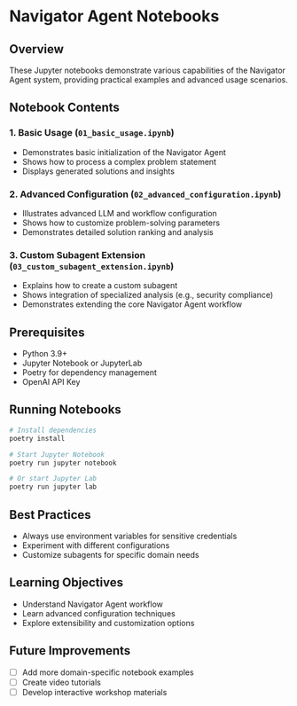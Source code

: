 # Navigator Agent Notebooks

## Overview
These Jupyter notebooks demonstrate various capabilities of the Navigator Agent system, providing practical examples and advanced usage scenarios.

## Notebook Contents

### 1. Basic Usage (`01_basic_usage.ipynb`)
- Demonstrates basic initialization of the Navigator Agent
- Shows how to process a complex problem statement
- Displays generated solutions and insights

### 2. Advanced Configuration (`02_advanced_configuration.ipynb`)
- Illustrates advanced LLM and workflow configuration
- Shows how to customize problem-solving parameters
- Demonstrates detailed solution ranking and analysis

### 3. Custom Subagent Extension (`03_custom_subagent_extension.ipynb`)
- Explains how to create a custom subagent
- Shows integration of specialized analysis (e.g., security compliance)
- Demonstrates extending the core Navigator Agent workflow

## Prerequisites
- Python 3.9+
- Jupyter Notebook or JupyterLab
- Poetry for dependency management
- OpenAI API Key

## Running Notebooks
```bash
# Install dependencies
poetry install

# Start Jupyter Notebook
poetry run jupyter notebook

# Or start Jupyter Lab
poetry run jupyter lab
```

## Best Practices
- Always use environment variables for sensitive credentials
- Experiment with different configurations
- Customize subagents for specific domain needs

## Learning Objectives
- Understand Navigator Agent workflow
- Learn advanced configuration techniques
- Explore extensibility and customization options

## Future Improvements
- [ ] Add more domain-specific notebook examples
- [ ] Create video tutorials
- [ ] Develop interactive workshop materials
